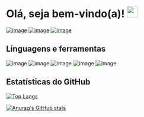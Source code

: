 # Olá, seja bem-vindo(a)! <img src="https://raw.githubusercontent.com/MartinHeinz/MartinHeinz/master/wave.gif" width="30px">

[![image](https://img.shields.io/badge/LinkedIn-0077B5?style=for-the-badge&logo=linkedin&logoColor=white)](https://www.linkedin.com/in/hugo-kelven-soares-cunha-6a0b18232?lipi=urn%3Ali%3Apage%3Ad_flagship3_profile_view_base_contact_details%3BRYstkOGZQBWB8plrFJqqsw%3D%3D) [![image](https://img.shields.io/badge/Gmail-D14836?style=for-the-badge&logo=gmail&logoColor=white)](mailto:hugokelven98@gmail.com) [![image](https://img.shields.io/badge/Steam-000000?style=for-the-badge&logo=steam&logoColor=white)](https://steamcommunity.com/profiles/76561198123224596/)

## Linguagens e ferramentas
![image](https://img.shields.io/badge/HTML5-E34F26?style=for-the-badge&logo=html5&logoColor=white) ![image](https://img.shields.io/badge/CSS3-1572B6?style=for-the-badge&logo=css3&logoColor=white) ![image](https://img.shields.io/badge/JavaScript-323330?style=for-the-badge&logo=javascript&logoColor=F7DF1E) ![image](https://img.shields.io/badge/react-%2320232a.svg?style=for-the-badge&logo=react&logoColor=%2361DAFB) ![image](https://img.shields.io/badge/styled--components-DB7093?style=for-the-badge&logo=styled-components&logoColor=white)

## Estatísticas do GitHub
[![Top Langs](https://github-readme-stats.vercel.app/api/top-langs/?username=hugokelven&layout=compact&theme=midnight-purple)](https://github.com/anuraghazra/github-readme-stats)

[![Anurag's GitHub stats](https://github-readme-stats.vercel.app/api?username=hugokelven&show_icons=true&theme=midnight-purple)](https://github.com/anuraghazra/github-readme-stats)


<!--
**hugokelven/hugokelven** is a ✨ _special_ ✨ repository because its `README.md` (this file) appears on your GitHub profile.

Here are some ideas to get you started:

- 🔭 I’m currently working on ...
- 🌱 I’m currently learning ...
- 👯 I’m looking to collaborate on ...
- 🤔 I’m looking for help with ...
- 💬 Ask me about ...
- 📫 How to reach me: ...
- 😄 Pronouns: ...
- ⚡ Fun fact: ...
-->
